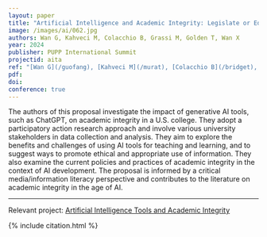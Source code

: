 ```yaml
---
layout: paper
title: "Artificial Intelligence and Academic Integrity: Legislate or Educate?"
image: /images/ai/062.jpg
authors: Wan G, Kahveci M, Colacchio B, Grassi M, Golden T, Wan X
year: 2024
publisher: PUPP International Summit
projectid: aita
ref: "[Wan G](/guofang), [Kahveci M](/murat), [Colacchio B](/bridget), [Grassi M](/marianna), [Golden T](/tori), & [Wan X](/xiang). (2024). _[Artificial Intelligence and Academic Integrity: Legislate or Educate?](/snu)_. Paper presented at PUPP International Summit. Gatineau-Ottawa, Canada. May 21 - 24, 2024."
pdf:
doi:
conference: true 
---
```


The authors of this proposal investigate the impact of generative AI tools, such as ChatGPT, on academic integrity in a U.S. college. They adopt a participatory action research approach and involve various university stakeholders in data collection and analysis. They aim to explore the benefits and challenges of using AI tools for teaching and learning, and to suggest ways to promote ethical and appropriate use of information. They also examine the current policies and practices of academic integrity in the context of AI development. The proposal is informed by a critical media/information literacy perspective and contributes to the literature on academic integrity in the age of AI.

--- 

Relevant project: [Artificial Intelligence Tools and Academic Integrity](/bno)

{% include citation.html %}